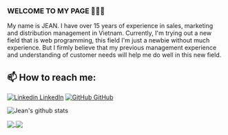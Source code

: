 ### WELCOME TO MY PAGE 👋👋👋
My name is JEAN. I have over 15 years of experience in sales, marketing and distribution management in Vietnam. Currently, I'm trying out a new field that is web programming, this field I'm just a newbie without much experience. But I firmly believe that my previous management experience and understanding of customer needs will help me do well in this new field.<br>
## 📫 How to reach me: 

[![Linkedin](https://i.stack.imgur.com/gVE0j.png) LinkedIn](https://www.linkedin.com/in/jean-therane-analyst-programmer/) [![GitHub](https://i.stack.imgur.com/tskMh.png) GitHub](https://github.com/congtaiho/) 



![Jean's github stats](https://github-readme-stats-git-masterrstaa-rickstaa.vercel.app/api?username=jewathe&show_icons=true&theme=tokyonight&hide=contribs,prs,issues)

<a href="https://github.com/jewathe/ISIDrone/">
  <!-- Change the `github-readme-stats.anuraghazra1.vercel.app` to `github-readme-stats.vercel.app`  -->
  <img align="center" src="https://github-readme-stats.anuraghazra1.vercel.app/api/pin/?username=jewathe&repo=ISIDrone&theme=highcontrast" />
</a>    
<a href="https://github.com/jewathe/KIWI/">
  <!-- Change the `github-readme-stats.anuraghazra1.vercel.app` to `github-readme-stats.vercel.app`  -->
  <img align="center" src="https://github-readme-stats.anuraghazra1.vercel.app/api/pin/?username=jewathe&repo=KIWI&theme=gruvbox" />
</a>

 

